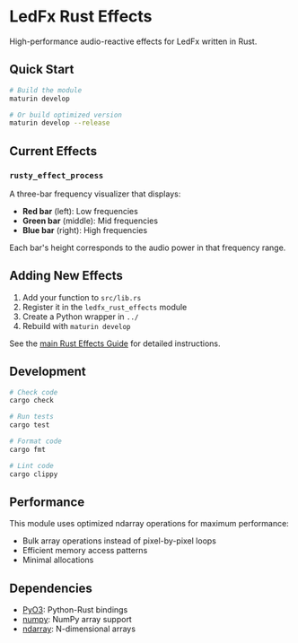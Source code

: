 # LedFx Rust Effects

High-performance audio-reactive effects for LedFx written in Rust.

## Quick Start

```bash
# Build the module
maturin develop

# Or build optimized version
maturin develop --release
```

## Current Effects

### `rusty_effect_process`
A three-bar frequency visualizer that displays:
- **Red bar** (left): Low frequencies
- **Green bar** (middle): Mid frequencies
- **Blue bar** (right): High frequencies

Each bar's height corresponds to the audio power in that frequency range.

## Adding New Effects

1. Add your function to `src/lib.rs`
2. Register it in the `ledfx_rust_effects` module
3. Create a Python wrapper in `../`
4. Rebuild with `maturin develop`

See the [main Rust Effects Guide](../../../docs/developer/rust_effects.md) for detailed instructions.

## Development

```bash
# Check code
cargo check

# Run tests
cargo test

# Format code
cargo fmt

# Lint code
cargo clippy
```

## Performance

This module uses optimized ndarray operations for maximum performance:
- Bulk array operations instead of pixel-by-pixel loops
- Efficient memory access patterns
- Minimal allocations

## Dependencies

- [PyO3](https://pyo3.rs/): Python-Rust bindings
- [numpy](https://github.com/PyO3/rust-numpy): NumPy array support
- [ndarray](https://docs.rs/ndarray/): N-dimensional arrays
